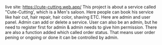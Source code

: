 live site: https://cute-cutting.web.app/
This project is about a service called "Cute-Cutting', which is a Men's saloon. Here people can book his service like hair cut, hair repair, hair color, shaving ETC. Here are admin and user panel. Admin can add or delete a service. User can also be an admin, but he need to register first for admin & admin needs to give him permission. There are also a function added which called order status. That means user order pening or ongoing or done it can be controlled by admin.

